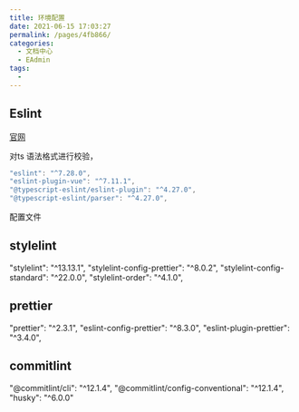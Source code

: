 ```yaml
---
title: 环境配置
date: 2021-06-15 17:03:27
permalink: /pages/4fb866/
categories:
  - 文档中心
  - EAdmin
tags:
  - 
---
```


## Eslint
  
  [官网](https://eslint.bootcss.com/)

  对ts 语法格式进行校验，

```java
"eslint": "^7.28.0",
"eslint-plugin-vue": "^7.11.1",
"@typescript-eslint/eslint-plugin": "^4.27.0",
"@typescript-eslint/parser": "^4.27.0",
```

配置文件

## stylelint

"stylelint": "^13.13.1",
"stylelint-config-prettier": "^8.0.2",
"stylelint-config-standard": "^22.0.0",
"stylelint-order": "^4.1.0",

## prettier

"prettier": "^2.3.1",
"eslint-config-prettier": "^8.3.0",
"eslint-plugin-prettier": "^3.4.0",

## commitlint

"@commitlint/cli": "^12.1.4",
"@commitlint/config-conventional": "^12.1.4",
"husky": "^6.0.0"
